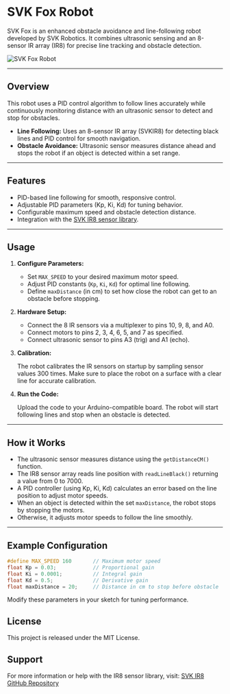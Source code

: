 # SVK Fox Robot

SVK Fox is an enhanced obstacle avoidance and line-following robot developed by SVK Robotics. It combines ultrasonic sensing and an 8-sensor IR array (IR8) for precise line tracking and obstacle detection.

![SVK Fox Robot](https://svkrobotics.com/uploads/items/2025-06-04-fox_6-Photoroom.jpg)

---

## Overview

This robot uses a PID control algorithm to follow lines accurately while continuously monitoring distance with an ultrasonic sensor to detect and stop for obstacles.

- **Line Following:** Uses an 8-sensor IR array (SVKIR8) for detecting black lines and PID control for smooth navigation.
- **Obstacle Avoidance:** Ultrasonic sensor measures distance ahead and stops the robot if an object is detected within a set range.

---

## Features

- PID-based line following for smooth, responsive control.
- Adjustable PID parameters (Kp, Ki, Kd) for tuning behavior.
- Configurable maximum speed and obstacle detection distance.
- Integration with the [SVK IR8 sensor library](https://github.com/SVKROBOTICS/IR_8).

---

## Usage

1. **Configure Parameters:**

   - Set `MAX_SPEED` to your desired maximum motor speed.
   - Adjust PID constants (`Kp`, `Ki`, `Kd`) for optimal line following.
   - Define `maxDistance` (in cm) to set how close the robot can get to an obstacle before stopping.

2. **Hardware Setup:**

   - Connect the 8 IR sensors via a multiplexer to pins 10, 9, 8, and A0.
   - Connect motors to pins 2, 3, 4, 6, 5, and 7 as specified.
   - Connect ultrasonic sensor to pins A3 (trig) and A1 (echo).

3. **Calibration:**

   The robot calibrates the IR sensors on startup by sampling sensor values 300 times. Make sure to place the robot on a surface with a clear line for accurate calibration.

4. **Run the Code:**

   Upload the code to your Arduino-compatible board. The robot will start following lines and stop when an obstacle is detected.

---

## How it Works

- The ultrasonic sensor measures distance using the `getDistanceCM()` function.
- The IR8 sensor array reads line position with `readLineBlack()` returning a value from 0 to 7000.
- A PID controller (using Kp, Ki, Kd) calculates an error based on the line position to adjust motor speeds.
- When an object is detected within the set `maxDistance`, the robot stops by stopping the motors.
- Otherwise, it adjusts motor speeds to follow the line smoothly.

---

## Example Configuration

```cpp
#define MAX_SPEED 160       // Maximum motor speed
float Kp = 0.03;            // Proportional gain
float Ki = 0.0001;          // Integral gain
float Kd = 0.5;             // Derivative gain
float maxDistance = 20;     // Distance in cm to stop before obstacle
```

Modify these parameters in your sketch for tuning performance.

## License

This project is released under the MIT License.

## Support
For more information or help with the IR8 sensor library, visit:
[SVK IR8 GitHub Repository](https://github.com/SVKROBOTICS/IR_8)